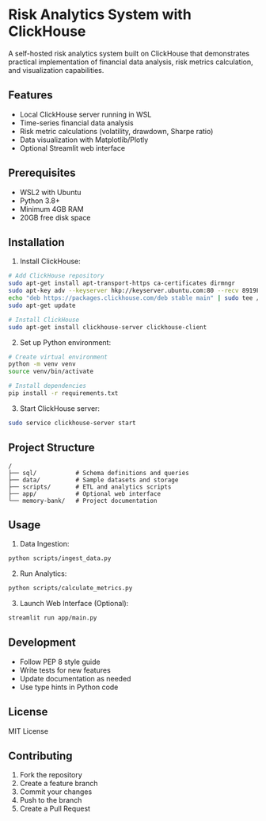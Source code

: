 # Risk Analytics System with ClickHouse

A self-hosted risk analytics system built on ClickHouse that demonstrates practical implementation of financial data analysis, risk metrics calculation, and visualization capabilities.

## Features

- Local ClickHouse server running in WSL
- Time-series financial data analysis
- Risk metric calculations (volatility, drawdown, Sharpe ratio)
- Data visualization with Matplotlib/Plotly
- Optional Streamlit web interface

## Prerequisites

- WSL2 with Ubuntu
- Python 3.8+
- Minimum 4GB RAM
- 20GB free disk space

## Installation

1. Install ClickHouse:
```bash
# Add ClickHouse repository
sudo apt-get install apt-transport-https ca-certificates dirmngr
sudo apt-key adv --keyserver hkp://keyserver.ubuntu.com:80 --recv 8919F6BD2B48D754
echo "deb https://packages.clickhouse.com/deb stable main" | sudo tee /etc/apt/sources.list.d/clickhouse.list
sudo apt-get update

# Install ClickHouse
sudo apt-get install clickhouse-server clickhouse-client
```

2. Set up Python environment:
```bash
# Create virtual environment
python -m venv venv
source venv/bin/activate

# Install dependencies
pip install -r requirements.txt
```

3. Start ClickHouse server:
```bash
sudo service clickhouse-server start
```

## Project Structure

```
/
├── sql/           # Schema definitions and queries
├── data/          # Sample datasets and storage
├── scripts/       # ETL and analytics scripts
├── app/           # Optional web interface
└── memory-bank/   # Project documentation
```

## Usage

1. Data Ingestion:
```bash
python scripts/ingest_data.py
```

2. Run Analytics:
```bash
python scripts/calculate_metrics.py
```

3. Launch Web Interface (Optional):
```bash
streamlit run app/main.py
```

## Development

- Follow PEP 8 style guide
- Write tests for new features
- Update documentation as needed
- Use type hints in Python code

## License

MIT License

## Contributing

1. Fork the repository
2. Create a feature branch
3. Commit your changes
4. Push to the branch
5. Create a Pull Request 